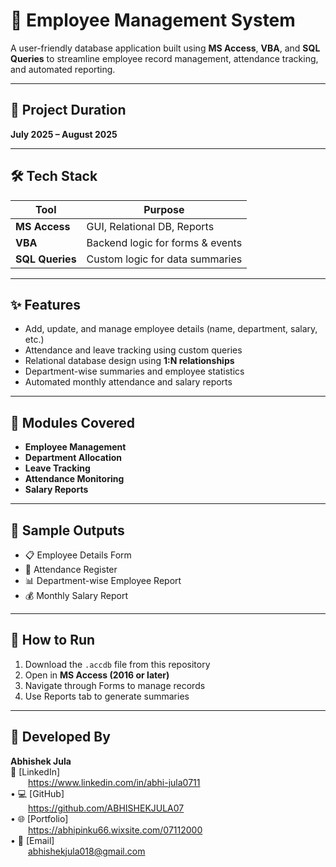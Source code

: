 # 👥 Employee Management System

A user-friendly database application built using **MS Access**, **VBA**, and **SQL Queries** to streamline employee record management, attendance tracking, and automated reporting.

---

## 📌 Project Duration

**July 2025 – August 2025**

---

## 🛠 Tech Stack

| Tool            | Purpose                          |
|-----------------|----------------------------------|
| **MS Access**   | GUI, Relational DB, Reports      |
| **VBA**         | Backend logic for forms & events |
| **SQL Queries** | Custom logic for data summaries  |

---

## ✨ Features

- Add, update, and manage employee details (name, department, salary, etc.)
- Attendance and leave tracking using custom queries
- Relational database design using **1:N relationships**
- Department-wise summaries and employee statistics
- Automated monthly attendance and salary reports

---

## 📂 Modules Covered

- **Employee Management**
- **Department Allocation**
- **Leave Tracking**
- **Attendance Monitoring**
- **Salary Reports**

---

## 🧾 Sample Outputs

- 📋 Employee Details Form  
- 📅 Attendance Register  
- 📊 Department-wise Employee Report  
- 💰 Monthly Salary Report

---

## 🚀 How to Run

1. Download the `.accdb` file from this repository
2. Open in **MS Access (2016 or later)**
3. Navigate through Forms to manage records
4. Use Reports tab to generate summaries

---

## 📌 Developed By

**Abhishek Jula**  
🔗 [LinkedIn]  
  https://www.linkedin.com/in/abhi-jula0711  
• 💻 [GitHub]  
  https://github.com/ABHISHEKJULA07  
• 🌐 [Portfolio]  
  https://abhipinku66.wixsite.com/07112000  
• 📧 [Email]  
  abhishekjula018@gmail.com

